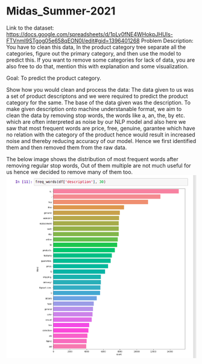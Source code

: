 # Midas_Summer-2021
Link to the dataset: https://docs.google.com/spreadsheets/d/1pLv0fNE4WHokpJHUIs-FTVnmI9STgog05e658qEON0I/edit#gid=1396401268
Problem Description: You have to clean this data, In the product category tree separate all the categories, figure out the primary category, and then use the model to predict this.
If you want to remove some categories for lack of data, you are also free to do that, mention this with explanation and some visualization.

Goal: To predict the product category.

Show how you would clean and process the data: The data given to us was a set of product descriptons and we were required to predict the product category for the same. The base of the data given was the description. To make given description onto machine understanable format, we aim to clean the data by removing stop words, the words like a, an, the, by etc. which are often interpreted as noise by our NLP model and also here we saw that most frequent words are price, free, genuine, garantee which have no relation with the category of the product hence would result in increased noise and thereby reducing accuracy of our model. Hence we first identified them and then removed them from the raw data. 

The below image shows the distribution of most frequent words after removing regular stop words, Out of them multiple are not much useful for us hence we decided to remove many of them too.
![alt text](https://github.com/shashank19107/Midas_Summer-2021/blob/main/Assets/Screenshot%20from%202021-04-10%2020-25-42.png?raw=true)
